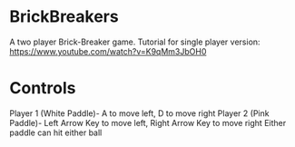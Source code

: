 # BrickBreakers
A two player Brick-Breaker game. Tutorial for single player version: https://www.youtube.com/watch?v=K9qMm3JbOH0

# Controls
Player 1 (White Paddle)- A to move left, D to move right
Player 2 (Pink Paddle)- Left Arrow Key to move left, Right Arrow Key to move right
Either paddle can hit either ball
